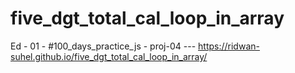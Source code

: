 # five_dgt_total_cal_loop_in_array
  Ed - 01 - #100_days_practice_js - proj-04 --- https://ridwan-suhel.github.io/five_dgt_total_cal_loop_in_array/
